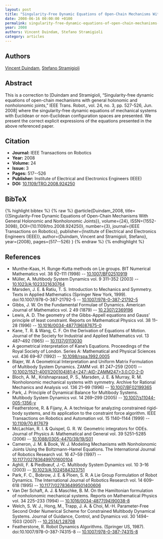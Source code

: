 ```yaml
---
layout: post
title: "Singularity-Free Dynamic Equations of Open-Chain Mechanisms With General Holonomic and Nonholonomic Joints"
date: 2008-06-16 00:00:00 +0100
permalink: singularity-free-dynamic-equations-of-open-chain-mechanisms-with-general-holonomic-and-nonholonomic-joints
year: 2008
authors: Vincent Duindam, Stefano Stramigioli
category: articles
---
```

 
## Authors
[Vincent Duindam](authors/vincent_duindam), [Stefano Stramigioli](authors/stefano_stramigioli)
 
## Abstract
This is a correction to [Duindam and Stramigioli, “Singularity-free dynamic equations of open-chain mechanisms with general holonomic and nonholonomic joints,” IEEE Trans. Robot., vol. 24, no. 3, pp. 527-526, Jun. 2008] where the singularity-free dynamic equations of mechanical systems with Euclidean or non-Euclidean configuration spaces are presented. We present the correct explicit expressions of the equations presented in the above referenced paper.
 
## Citation
- **Journal:** IEEE Transactions on Robotics
- **Year:** 2008
- **Volume:** 24
- **Issue:** 3
- **Pages:** 517--526
- **Publisher:** Institute of Electrical and Electronics Engineers (IEEE)
- **DOI:** [10.1109/TRO.2008.924250](https://doi.org/10.1109/TRO.2008.924250)
 
## BibTeX
{% highlight bibtex %}
{% raw %}
@article{Duindam_2008,
  title={{Singularity-Free Dynamic Equations of Open-Chain Mechanisms With General Holonomic and Nonholonomic Joints}},
  volume={24},
  ISSN={1552-3098},
  DOI={10.1109/tro.2008.924250},
  number={3},
  journal={IEEE Transactions on Robotics},
  publisher={Institute of Electrical and Electronics Engineers (IEEE)},
  author={Duindam, Vincent and Stramigioli, Stefano},
  year={2008},
  pages={517--526}
}
{% endraw %}
{% endhighlight %}
 
## References
- Munthe-Kaas, H. Runge-Kutta methods on Lie groups. BIT Numerical Mathematics vol. 38 92–111 (1998) -- [10.1007/BF02510919](https://doi.org/10.1007/BF02510919)
- Müller, A. Multibody System Dynamics vol. 9 311–352 (2003) -- [10.1023/A:1023321630764](https://doi.org/10.1023/A:1023321630764)
- Marsden, J. E. & Ratiu, T. S. Introduction to Mechanics and Symmetry. Texts in Applied Mathematics (Springer New York, 1999). doi:10.1007/978-0-387-21792-5 -- [10.1007/978-0-387-21792-5](https://doi.org/10.1007/978-0-387-21792-5)
- Gibbs, J. W. On the Fundamental Formulae of Dynamics. American Journal of Mathematics vol. 2 49 (1879) -- [10.2307/2369196](https://doi.org/10.2307/2369196)
- Lewis, A. D. The geometry of the Gibbs-Appell equations and Gauss’ principle of least constraint. Reports on Mathematical Physics vol. 38 11–28 (1996) -- [10.1016/0034-4877(96)87675-0](https://doi.org/10.1016/0034-4877(96)87675-0)
- Kane, T. R. & Wang, C. F. On the Derivation of Equations of Motion. Journal of the Society for Industrial and Applied Mathematics vol. 13 487–492 (1965) -- [10.1137/0113030](https://doi.org/10.1137/0113030)
- A geometrical interpretation of Kane’s Equations. Proceedings of the Royal Society of London. Series A: Mathematical and Physical Sciences vol. 436 69–87 (1992) -- [10.1098/rspa.1992.0005](https://doi.org/10.1098/rspa.1992.0005)
- Blajer, W. A Geometrical Interpretation and Uniform Matrix Formulation of Multibody System Dynamics. ZAMM vol. 81 247–259 (2001) -- [10.1002/1521-4001(200104)81:4<247::AID-ZAMM247>3.0.CO;2-D](https://doi.org/10.1002/1521-4001(200104)81:4<247::AID-ZAMM247>3.0.CO;2-D)
- Bloch, A. M., Krishnaprasad, P. S., Marsden, J. E. & Murray, R. M. Nonholonomic mechanical systems with symmetry. Archive for Rational Mechanics and Analysis vol. 136 21–99 (1996) -- [10.1007/BF02199365](https://doi.org/10.1007/BF02199365)
- Park, J. Principle of Dynamical Balance for Multibody Systems. Multibody System Dynamics vol. 14 269–299 (2005) -- [10.1007/s11044-005-1356-y](https://doi.org/10.1007/s11044-005-1356-y)
- Featherstone, R. & Fijany, A. A technique for analyzing constrained rigid-body systems, and its application to the constraint force algorithm. IEEE Transactions on Robotics and Automation vol. 15 1140–1144 (1999) -- [10.1109/70.817679](https://doi.org/10.1109/70.817679)
- McLachlan, R. I. & Quispel, G. R. W. Geometric integrators for ODEs. Journal of Physics A: Mathematical and General vol. 39 5251–5285 (2006) -- [10.1088/0305-4470/39/19/S01](https://doi.org/10.1088/0305-4470/39/19/S01)
- Cameron, J. M. & Book, W. J. Modeling Mechanisms with Nonholonomic Joints Using the Boltzmann-Hamel Equations. The International Journal of Robotics Research vol. 16 47–59 (1997) -- [10.1177/027836499701600104](https://doi.org/10.1177/027836499701600104)
- Aghili, F. & Piedbœuf, J.-C. Multibody System Dynamics vol. 10 3–16 (2003) -- [10.1023/A:1024584323751](https://doi.org/10.1023/A:1024584323751)
- Park, F. C., Bobrow, J. E. & Ploen, S. R. A Lie Group Formulation of Robot Dynamics. The International Journal of Robotics Research vol. 14 609–618 (1995) -- [10.1177/027836499501400606](https://doi.org/10.1177/027836499501400606)
- Van Der Schaft, A. J. & Maschke, B. M. On the Hamiltonian formulation of nonholonomic mechanical systems. Reports on Mathematical Physics vol. 34 225–233 (1994) -- [10.1016/0034-4877(94)90038-8](https://doi.org/10.1016/0034-4877(94)90038-8)
- Welch, S. W. J., Hong, M., Trapp, J. A. & Choi, M.-H. Parameter-Free Second Order Numerical Scheme for Constrained Multibody Dynamical Systems. Journal of Guidance, Control, and Dynamics vol. 30 1494–1503 (2007) -- [10.2514/1.28708](https://doi.org/10.2514/1.28708)
- Featherstone, R. Robot Dynamics Algorithms. (Springer US, 1987). doi:10.1007/978-0-387-74315-8 -- [10.1007/978-0-387-74315-8](https://doi.org/10.1007/978-0-387-74315-8)

